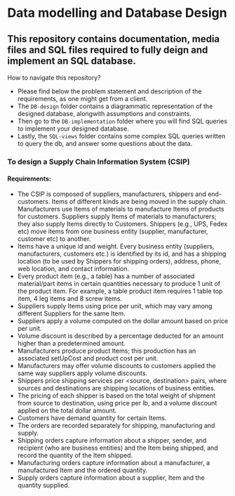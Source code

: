 # Data modelling and Database Design

## This repository contains documentation, media files and SQL files required to fully deign and implement an SQL database.
How to navigate this repository?
- Please find below the problem statement and description of the requirements, as one might get from a client.
- The `DB-design` folder contains a diagrammatic representation of the designed database, alongwith assumptions and constraints.
- Then go to the `DB-implementation` folder where you will find SQL queries to implement your designed database.
- Lastly, the `SQL-views` folder contains some complex SQL queries written to query the db, and answer some questions about the data.

### To design a Supply Chain Information System (CSIP)
#### Requirements:
- The CSIP is composed of suppliers, manufacturers, shippers and end-customers. Items of different kinds are being moved in the supply chain. Manufacturers use Items of materials to manufacture Items of products for customers. Suppliers supply Items of materials to manufacturers; they also supply Items directly to Customers. Shippers (e.g., UPS, Fedex etc) move items from one business entity (supplier, manufacturer, customer etc) to another.
- Items have a unique id and weight. Every business entity (suppliers, manufacturers, customers etc.) is identified by its id, and has a shipping location (to be used by Shippers for shipping orders), address, phone, web location, and contact information.
- Every product item (e.g., a table) has a number of associated material/part items in certain quantities necessary to produce 1 unit of the product item. For example, a table product item requires 1 table top item, 4 leg items and 8 screw items.
- Suppliers supply Items using price per unit, which may vary among different Suppliers for the same Item.
- Suppliers apply a volume computed on the dollar amount based on price per unit.
- Volume discount is described by a percentage deducted for an amount higher than a predetermined amount.
- Manufacturers produce product Items; this production has an associated setUpCost and product cost per unit.
- Manufacturers may offer volume discounts to customers applied the same way suppliers apply volume discounts.
- Shippers price shipping services per <source, destination> pairs, where sources and destinations are shipping locations of business entities.
- The pricing of each shipper is based on the total weight of shipment from source to destination, using price per lb, and a volume discount applied on the total dollar amount.
- Customers have demand quantity for certain Items.
- The orders are recorded separately for shipping, manufacturing and supply.
- Shipping orders capture information about a shipper, sender, and recipient (who are business entities) and the Item being shipped, and record the quantity of the Item shipped.
- Manufacturing orders capture information about a manufacturer, a manufactured Item and the ordered quantity.
- Supply orders capture information about a supplier, Item and the quantity supplied.